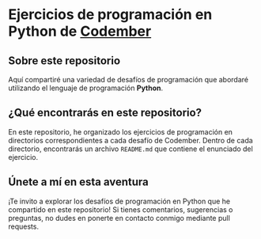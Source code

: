 # Ejercicios de programación en Python de [Codember](https://codember.dev)
## Sobre este repositorio 
Aquí compartiré una variedad de desafíos de programación que abordaré utilizando el lenguaje de programación **Python**. 

## ¿Qué encontrarás en este repositorio?
En este repositorio, he organizado los ejercicios de programación en directorios correspondientes a cada desafío de Codember. Dentro de cada directorio, encontrarás un archivo `README.md` que contiene el enunciado del ejercicio.

## Únete a mí en esta aventura
¡Te invito a explorar los desafíos de programación en Python que he compartido en este repositorio! Si tienes comentarios, sugerencias o preguntas, no dudes en ponerte en contacto conmigo mediante pull requests.